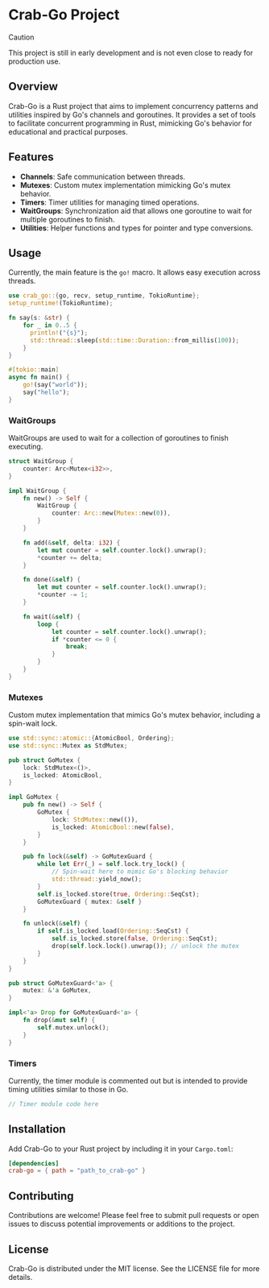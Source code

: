 # Crab-Go Project

> [!CAUTION]
> This project is still in early development and is not even close to ready for production use.

## Overview
Crab-Go is a Rust project that aims to implement concurrency patterns and utilities inspired by Go's channels and goroutines. It provides a set of tools to facilitate concurrent programming in Rust, mimicking Go's behavior for educational and practical purposes.

## Features
- **Channels**: Safe communication between threads.
- **Mutexes**: Custom mutex implementation mimicking Go's mutex behavior.
- **Timers**: Timer utilities for managing timed operations.
- **WaitGroups**: Synchronization aid that allows one goroutine to wait for multiple goroutines to finish.
- **Utilities**: Helper functions and types for pointer and type conversions.

## Usage

Currently, the main feature is the `go!` macro. It allows easy execution across threads.

```rust
use crab_go::{go, recv, setup_runtime, TokioRuntime};
setup_runtime!(TokioRuntime);

fn say(s: &str) {
    for _ in 0..5 {
      println!("{s}");
      std::thread::sleep(std::time::Duration::from_millis(100));
    }
}

#[tokio::main]
async fn main() {
    go!(say("world"));
    say("hello");
}
```

### WaitGroups
WaitGroups are used to wait for a collection of goroutines to finish executing.

```rust
struct WaitGroup {
    counter: Arc<Mutex<i32>>,
}

impl WaitGroup {
    fn new() -> Self {
        WaitGroup {
            counter: Arc::new(Mutex::new(0)),
        }
    }

    fn add(&self, delta: i32) {
        let mut counter = self.counter.lock().unwrap();
        *counter += delta;
    }

    fn done(&self) {
        let mut counter = self.counter.lock().unwrap();
        *counter -= 1;
    }

    fn wait(&self) {
        loop {
            let counter = self.counter.lock().unwrap();
            if *counter <= 0 {
                break;
            }
        }
    }
}
```

### Mutexes
Custom mutex implementation that mimics Go's mutex behavior, including a spin-wait lock.

```rust
use std::sync::atomic::{AtomicBool, Ordering};
use std::sync::Mutex as StdMutex;

pub struct GoMutex {
    lock: StdMutex<()>,
    is_locked: AtomicBool,
}

impl GoMutex {
    pub fn new() -> Self {
        GoMutex {
            lock: StdMutex::new(()),
            is_locked: AtomicBool::new(false),
        }
    }

    pub fn lock(&self) -> GoMutexGuard {
        while let Err(_) = self.lock.try_lock() {
            // Spin-wait here to mimic Go's blocking behavior
            std::thread::yield_now();
        }
        self.is_locked.store(true, Ordering::SeqCst);
        GoMutexGuard { mutex: &self }
    }

    fn unlock(&self) {
        if self.is_locked.load(Ordering::SeqCst) {
            self.is_locked.store(false, Ordering::SeqCst);
            drop(self.lock.lock().unwrap()); // unlock the mutex
        }
    }
}

pub struct GoMutexGuard<'a> {
    mutex: &'a GoMutex,
}

impl<'a> Drop for GoMutexGuard<'a> {
    fn drop(&mut self) {
        self.mutex.unlock();
    }
}
```

### Timers
Currently, the timer module is commented out but is intended to provide timing utilities similar to those in Go.

```rust
// Timer module code here
```

## Installation
Add Crab-Go to your Rust project by including it in your `Cargo.toml`:

```toml
[dependencies]
crab-go = { path = "path_to_crab-go" }
```

## Contributing
Contributions are welcome! Please feel free to submit pull requests or open issues to discuss potential improvements or additions to the project.

## License
Crab-Go is distributed under the MIT license. See the LICENSE file for more details.